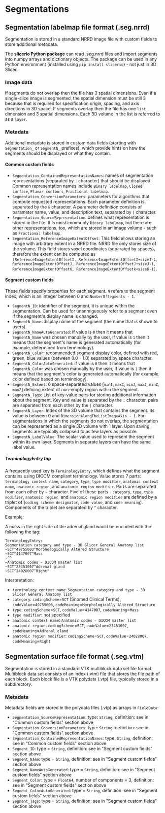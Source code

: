 # Segmentations

## Segmentation labelmap file format (.seg.nrrd)

Segmentation is stored in a standard NRRD image file with custom fields to store additional metadata.

The **[slicerio](https://pypi.org/project/slicerio/) Python package** can read .seg.nrrd files and import segments into numpy arrays and dictionary objects. The package can be used in any Python environment (installed using `pip install slicerio`) - not just in 3D Slicer.

### Image data

If segments do not overlap then the file has 3 spatial dimensions. Even if a single-slice image is segmented, the spatial dimension must be still 3 because that is required for specification origin, spacing, and axis directions in 3D space. If segments overlap then the file has one `list` dimension and 3 spatial dimensions. Each 3D volume in the list is referred to as a `layer`.

### Metadata

Additional metadata is stored in custom data fields (starting with `Segmentation_` or `SegmentN_` prefixes), which provide hints on how the segments should be displayed or what they contain.

#### Common custom fields

- `Segmentation_ContainedRepresentationNames`: names of segmentation representations (separated by `|` character) that should be displayed. Common representation names include `Binary labelmap`, `Closed surface`, `Planar contours`, `Fractional labelmap`.
- `Segmentation_ConversionParameters`: parameters for algorithms that compute requested representations. Each parameter definition is separated by the `&` character. A parameter definition consists of parameter name, value, and description text, separated by `|` character.
- `Segmentation_SourceRepresentation`: defines what representation is stored in the file. It is most commonly `Binary labelmap`, but there are other representations, too, which are stored in an image volume - such as `Fractional labelmap`.
- `Segmentation_ReferenceImageExtentOffset`: This field allows storing an image with arbitrary extent in a NRRD file. NRRD file only stores size of the volume. This field stores voxel coordinates (separated by spaces), therefore the extent can be computed as `[ReferenceImageExtentOffsetI, ReferenceImageExtentOffsetI+sizeI-1, ReferenceImageExtentOffsetJ, ReferenceImageExtentOffsetJ+sizeJ-1, ReferenceImageExtentOffsetK, ReferenceImageExtentOffsetk+sizeK-1]`.

#### Segment custom fields

These fields specify properties for each segment. `N` refers to the segment index, which is an integer between 0 and `NumberOfSegments - 1`.

- `SegmentN_ID`: identifier of the segment, it is unique within the segmentation. Can be used for unanmiguously refer to a segment even if the segment's display name is changed.
- `SegmentN_Name`: display name of the segment (the name that is shown to users).
- `SegmentN_NameAutoGenerated`: if value is `0` then it means that `SegmentN_Name` was chosen manually by the user, if value is `1` then it means that the segment's name is generated automatically (for example, determined from terminology).
- `SegmentN_Color`: recommended segment display color, defined with red, green, blue values (between 0.0 - 1.0) separated by space character.
- `SegmentN_ColorAutoGenerated`: if value is `0` then it means that `SegmentN_Color` was chosen manually by the user, if value is `1` then it means that the segment's color is generated automatically (for example, color defined based on terminology).
- `SegmentN_Extent`: 6 space-separated values [`minI`, `maxI`, `minJ`, `maxJ`, `minZ`, `maxZ`] defining extent of non-empty region within the segment.
- `SegmentN_Tags`: List of key-value pairs for storing additional information about the segment. Key and value is separated by the `:` character,
pairs are separated from each other by the `|` character.
- `SegmentN_Layer`: Index of the 3D volume that contains the segment. Its value is between 0 and `DimensionAlongTheListImageAxis - 1`. For segmentations in which the segments do not overlap, the segmentation can be represented as a single 3D volume with 1 layer. Upon saving, segments are typically collapsed to as few layers as possible.
- `SegmentN_LabelValue`: The scalar value used to represent the segment within its own layer. Segments in separate layers can have the same label value.

##### TerminologyEntry tag

 A frequently used key is `TerminologyEntry`, which defines what the segment contains using DICOM compliant terminology. Value stores 7 parts: `terminology context name`, `category`, `type`, `type modifier`, `anatomic context name`, `anatomic region`, and `anatomic region modifier`. Parts are separated from each other by `~` character. Five of these parts - `category`, `type`, `type modifier`, `anatomic region`, and `anatomic region modifier` are defined by a triplet of (`coding scheme designator`, `code value`, and `code meaning`). Components of the triplet are separated by `^` character.

Example:

A mass in the right side of the adrenal gland would be encoded with the following the tag:

```
TerminologyEntry:
Segmentation category and type - 3D Slicer General Anatomy list
~SCT^49755003^Morphologically Altered Structure
~SCT^4147007^Mass
~^^
~Anatomic codes - DICOM master list
~SCT^23451007^Adrenal gland
~SCT^24028007^Right"
```

Interpretation:

- `terminology context name`: `Segmentation category and type - 3D Slicer General Anatomy list`
- `category`: `codingScheme`=`SCT` (Snomed Clinical Terms), `codeValue`=`49755003`, `codeMeaning`=`Morphologically Altered Structure`
- `type`: `codingScheme`=`SCT`, `codeValue`=`4147007`, `codeMeaning`=`Mass`
- `type modifier`: not specified
- `anatomic context name`: `Anatomic codes - DICOM master list`
- `anatomic region`: `codingScheme`=`SCT`, `codeValue`=`23451007`, `codeMeaning`=`Adrenal gland`
- `anatomic region modifier`: `codingScheme`=`SCT`, `codeValue`=`24028007`, `codeMeaning`=`Right`


## Segmentation surface file format (.seg.vtm)

Segmentation is stored in a standard VTK multiblock data set file format. Multiblock data set consists of an index (.vtm) file that stores the file path of each block. Each block file is a VTK polydata (.vtp) file, typically stored in a subdirectory.

### Metadata

Metadata fields are stored in the polydata files (.vtp) as arrays in `FieldData`:

- `Segmentation_SourceRepresentation`: type: `String`, definition: see in "Common custom fields" section above
- `Segmentation_ConversionParameters`: type: `String`, definition: see in "Common custom fields" section above
- `Segmentation_ContainedRepresentationNames`: type: `String`, definition: see in "Common custom fields" section above
- `Segment_ID`: type = `String`, definition: see in "Segment custom fields" section above
- `Segment_Name`: type = `String`, definition: see in "Segment custom fields" section above
- `Segment_NameAutoGenerated`: type = `String`, definition: see in "Segment custom fields" section above
- `Segment_Color`: type = `Float64`, number of components = 3, definition: see in "Segment custom fields" section above
- `Segment_ColorAutoGenerated`: type = `String`, definition: see in "Segment custom fields" section above
- `Segment_Tags`: type = `String`, definition: see in "Segment custom fields" section above
